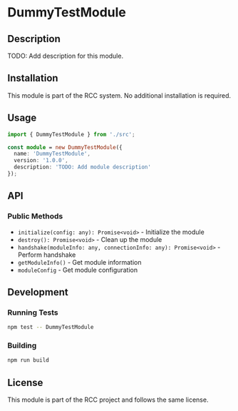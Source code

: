 # DummyTestModule

## Description

TODO: Add description for this module.

## Installation

This module is part of the RCC system. No additional installation is required.

## Usage

```typescript
import { DummyTestModule } from './src';

const module = new DummyTestModule({
  name: 'DummyTestModule',
  version: '1.0.0',
  description: 'TODO: Add module description'
});
```

## API

### Public Methods

- `initialize(config: any): Promise<void>` - Initialize the module
- `destroy(): Promise<void>` - Clean up the module
- `handshake(moduleInfo: any, connectionInfo: any): Promise<void>` - Perform handshake
- `getModuleInfo()` - Get module information
- `moduleConfig` - Get module configuration

## Development

### Running Tests

```bash
npm test -- DummyTestModule
```

### Building

```bash
npm run build
```

## License

This module is part of the RCC project and follows the same license.
